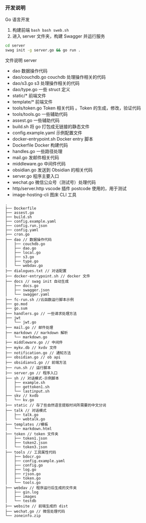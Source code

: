 ### 开发说明

Go 语言开发

1. 构建前端 `bash bash sweb.sh`
2. 进入 server 文件夹，构建 Swagger 并运行服务

```bash
cd server
swag init -g server.go && go run .  
```


文件说明 server

- dao 数据操作代码
- dao/couchdb.go couchdb 处理操作相关的代码
- dao/s3.go s3 处理操作相关的代码
- dao/type.go 一些 struct 定义
- static/* 前端文件
- template/* 前端文件
- tools/token.go Token 相关代码 。Token 的生成，修改，验证代码
- tools/tools.go 一些辅助代码
- assest.go 一些辅助代码
- build.sh 将 go 打包成无链接的静态文件
- config.example.yaml 示例配置文件
- docker-entrypoint.sh Docker entry 脚本
- Dockerfile Docker 构建代码
- handles.go 一些路径处理
- mail.go 发邮件相关代码
- middleware.go 中间件代码
- obsidian.go 发送到 Obsidian 的相关代码
- server.go 程序主要入口
- wechat.go 微信公众号（测试号）处理代码
- http/server.http vscode 插件 postcode 使用的，用于测试
- image-hosting-cli 图床 CLI 工具


```
.
├── Dockerfile
├── assest.go
├── build.sh
├── config.example.yaml
├── config.run.json
├── config.yaml
├── cron.go
├── dao // 数据操作代码
│   ├── couchdb.go
│   ├── dao.go
│   ├── local.go
│   ├── s3.go
│   ├── type.go
│   └── webdav.go
├── dialogues.txt // 对话配置
├── docker-entrypoint.sh // docker 文件
├── docs // swag init 自动生成 
│   ├── docs.go
│   ├── swagger.json
│   └── swagger.yaml
├── fc-run.sh //云函数运行脚本示例
├── go.mod
├── go.sum
├── handlers.go // 一些请求处理方法
├── jwt
│   └── jwt.go
├── mail.go // 邮件处理
├── markdown // markdown 解析
│   └── markdown.go
├── middleware.go // 中间件
├── mykv.db // kvdv 文件
├── notification.go // 通知方法
├── obsidian.go // ob api 
├── obsidianv1.go // 前端方法 
├── run.sh // 运行脚本
├── server.go // 程序入口
├── sh // 对话模式-示例脚本
│   ├── example.sh
│   ├── gettoken1.sh
│   └── lastinput.sh
├── skv // kvdb
│   └── kv.go
├── static // 存了些自然语言提取时间所需要的中文分词
├── talk // 对话模式
│   ├── talk.go
│   └── webtalk.go
├── templates //模板
│   └── markdown.html
├── token // token 文件夹
│   ├── token1.json
│   ├── token2.json
│   └── token3.json
├── tools // 工具属性代码
│   ├── bdocr.go
│   ├── config.example.yaml
│   ├── config.go
│   ├── log.go
│   ├── rjson.go
│   ├── token.go
│   └── tools.go
├── webdav // 程序运行后生成的文件夹
│   ├── gin.log
│   ├── images
│   └── testdb
├── website // 前端生成的 dist 
├── wechat.go // 微信处理代码
└── zoneinfo.zip
```